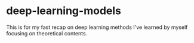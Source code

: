 # deep-learning-models
This is for my fast recap on deep learning methods I've learned by myself focusing on theoretical contents.
